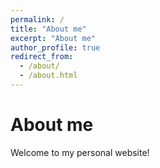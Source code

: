 ```yaml
---
permalink: /
title: "About me"
excerpt: "About me"
author_profile: true
redirect_from: 
  - /about/
  - /about.html
---
```


# About me

Welcome to my personal website!
